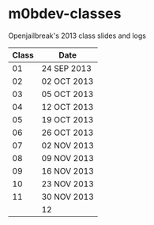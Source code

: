 # m0bdev-classes
Openjailbreak's 2013 class slides and logs

| Class | Date |
| ----- | ---- |
| 01 | 24 SEP 2013 |
| 02 | 02 OCT 2013 |
| 03 | 05 OCT 2013 |
| 04 | 12 OCT 2013 |
| 05 | 19 OCT 2013 |
| 06 | 26 OCT 2013 |
| 07 | 02 NOV 2013 |
| 08 | 09 NOV 2013 |
| 09 | 16 NOV 2013 |
| 10 | 23 NOV 2013 |
| 11 | 30 NOV 2013 |
⁣| 12 | 07 DEC 2013 |
